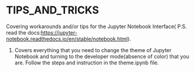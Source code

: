# TIPS_AND_TRICKS
Covering workarounds and/or tips for the Jupyter Notebook Interface( P.S. read the docs:https://jupyter-notebook.readthedocs.io/en/stable/notebook.html).

1) Covers everything that you need to change the theme of Jupyter Notebook and turning to the developer mode(absence of color) that you are.
    Follow the steps and instruction in the theme.ipynb file.
